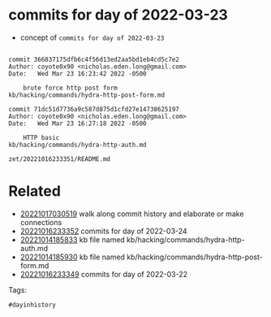 # commits for day of 2022-03-23

- concept of `commits for day of 2022-03-23`

```

commit 366837175dfb6c4f56d13ed2aa5bd1eb4cd5c7e2
Author: coyote0x90 <nicholas.eden.long@gmail.com>
Date:   Wed Mar 23 16:23:42 2022 -0500

    brute force http post form
kb/hacking/commands/hydra-http-post-form.md

commit 71dc51d7736a9c587d875d1cfd27e14738625197
Author: coyote0x90 <nicholas.eden.long@gmail.com>
Date:   Wed Mar 23 16:27:18 2022 -0500

    HTTP basic
kb/hacking/commands/hydra-http-auth.md
```

` zet/20221016233351/README.md `

# Related

- [20221017030519](/zet/20221017030519/README.md) walk along commit history and elaborate or make connections
- [20221016233352](/zet/20221016233352/README.md) commits for day of 2022-03-24
- [20221014185833](/zet/20221014185833/README.md) kb file named kb/hacking/commands/hydra-http-auth.md
- [20221014185930](/zet/20221014185930/README.md) kb file named kb/hacking/commands/hydra-http-post-form.md
- [20221016233349](/zet/20221016233349/README.md) commits for day of 2022-03-22

Tags:

    #dayinhistory
